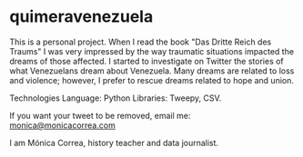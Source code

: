 # quimeravenezuela
This is a personal project.
When I read the book "Das Dritte Reich des Traums" I was very impressed by the way traumatic situations impacted the dreams of those affected.
I started to investigate on Twitter the stories of what Venezuelans dream about Venezuela. Many dreams are related to loss and violence; however, I prefer to rescue dreams related to hope and union.

Technologies
Language: Python
Libraries: Tweepy, CSV.

If you want your tweet to be removed, email me: monica@monicacorrea.com

I am Mónica Correa, history teacher and data journalist.
